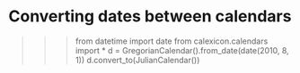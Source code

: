 # Converting dates between calendars

>>> from datetime import date
>>> from calexicon.calendars import *
>>> d = GregorianCalendar().from_date(date(2010, 8, 1))
>>> d.convert_to(JulianCalendar())
